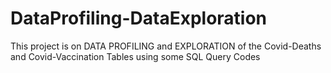 # DataProfiling-DataExploration

 This project is on DATA PROFILING and EXPLORATION of the Covid-Deaths and Covid-Vaccination Tables using some SQL Query Codes 

